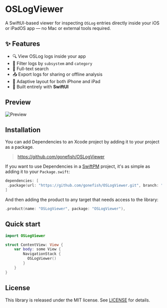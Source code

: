# OSLogViewer

A SwiftUI-based viewer for inspecting `OSLog` entries directly inside your iOS or iPadOS app — no Mac or external tools required.

## ✨ Features

- 🔍 View OSLog logs inside your app
- 🧭 Filter logs by `subsystem` and `category`
- 🔎 Full-text search
- 📤 Export logs for sharing or offline analysis
- 📱 Adaptive layout for both iPhone and iPad
- 🧱 Built entirely with **SwiftUI**

## Preview

![Preview](preview.gif)

## Installation

You can add Dependencies to an Xcode project by adding it to your project as a package.

> https://github.com/gonefish/OSLogViewer

If you want to use Dependencies in a [SwiftPM](https://swift.org/package-manager/) project, it's as
simple as adding it to your `Package.swift`:

``` swift
dependencies: [
 .package(url: "https://github.com/gonefish/OSLogViewer.git", branch: "main")
]
```

And then adding the product to any target that needs access to the library:

```swift
.product(name: "OSLogViewer", package: "OSLogViewer"),
```

## Quick start

```swift
import OSLogViewer

struct ContentView: View {
    var body: some View {
        NavigationStack {
          OSLogViewer()
        }
    }
}
```

## License

This library is released under the MIT license. See [LICENSE](LICENSE) for details.
